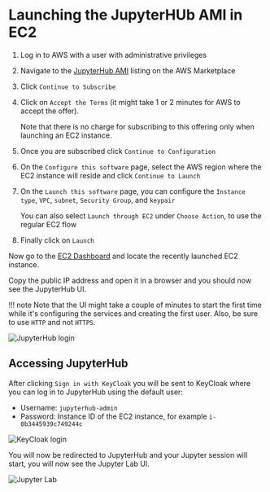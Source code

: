 # Launching the JupyterHUb AMI in EC2

1. Log in to AWS with a user with administrative privileges
1. Navigate to the
[JupyterHub AMI](https://aws.amazon.com/marketplace/pp/Daniel-Rodriguez-JupyterHub-multi-user-single-node/B07YSYZ2P6)
listing on the AWS Marketplace
1. Click `Continue to Subscribe`
1. Click on `Accept the Terms` (it might take 1 or 2 minutes for AWS to accept the offer).

    Note that there is no charge for subscribing to this offering only when launching an EC2 instance.

1. Once you are subscribed click `Continue to Configuration`
1. On the `Configure this software` page, select the AWS region where the EC2 instance will reside and click `Continue to Launch`
1. On the `Launch this software` page, you can configure the `Instance type`, `VPC`, `subnet`, `Security Group`, and `keypair`

    You can also select `Launch through EC2` under `Choose Action`, to use the regular EC2 flow

1. Finally click on `Launch`

Now go to the [EC2 Dashboard](https://console.aws.amazon.com/ec2) and locate the recently launched EC2 instance.

Copy the public IP address and open it in a browser and you should now see the JupyterHub UI.

!!! note
    Note that the UI might take a couple of minutes to start the first time
    while it's configuring the services and creating the first user.
    Also, be sure to use `HTTP` and not `HTTPS`.

![JupyterHub login](/assets/img/jupyterhub-ami/jupyterhub-login.png)

## Accessing JupyterHub

After clicking `Sign in with KeyCloak` you will be sent to KeyCloak where you
can log in to JupyterHub using the default user:

- Username: `jupyterhub-admin`
- Password: Instance ID of the EC2 instance, for example `i-0b3445939c749244c`

![KeyCloak login](/assets/img/jupyterhub-ami/keycloak-login.png)

You will now be redirected to JupyterHub and your Jupyter session will start,
you will now see the Jupyter Lab UI.

![Jupyter Lab](/assets/img/jupyterhub-ami/jupyter-lab.png)

